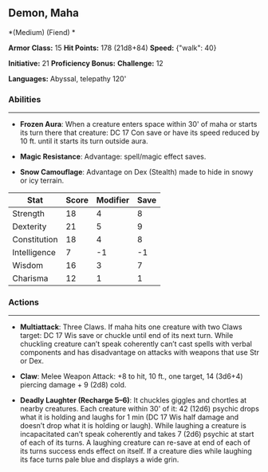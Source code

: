 ## Demon, Maha
*(Medium) (Fiend) *

**Armor Class:** 15
**Hit Points:** 178 (21d8+84)
**Speed:** {"walk": 40}

**Initiative:** 21
**Proficiency Bonus:**
**Challenge:** 12

**Languages:** Abyssal, telepathy 120'

### Abilities
 --- 
- **Frozen Aura**: When a creature enters space within 30' of maha or starts its turn there that creature: DC 17 Con save or have its speed reduced by 10 ft. until it starts its turn outside aura.

- **Magic Resistance**: Advantage: spell/magic effect saves.

- **Snow Camouflage**: Advantage on Dex (Stealth) made to hide in snowy or icy terrain.



| Stat | Score | Modifier | Save |
| ---- | ---- | ---- | ---- |
| Strength | 18 | 4 | 8 |
| Dexterity | 21 | 5 | 9 |
| Constitution | 18 | 4 | 8 |
| Intelligence | 7 | -1 | -1 |
| Wisdom | 16 | 3 | 7 |
| Charisma | 12 | 1 | 1 |

### Actions
 --- 
- **Multiattack**: Three Claws. If maha hits one creature with two Claws target: DC 17 Wis save or chuckle until end of its next turn. While chuckling creature can’t speak coherently can’t cast spells with verbal components and has disadvantage on attacks with weapons that use Str or Dex.

- **Claw**: Melee Weapon Attack: +8 to hit, 10 ft., one target, 14 (3d6+4) piercing damage + 9 (2d8) cold.

- **Deadly Laughter (Recharge 5–6)**: It chuckles giggles and chortles at nearby creatures. Each creature within 30' of it: 42 (12d6) psychic drops what it is holding and laughs for 1 min (DC 17 Wis half damage and doesn’t drop what it is holding or laugh). While laughing a creature is incapacitated can’t speak coherently and takes 7 (2d6) psychic at start of each of its turns. A laughing creature can re-save at end of each of its turns success ends effect on itself. If a creature dies while laughing its face turns pale blue and displays a wide grin.

